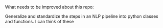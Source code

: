 What needs to be improved about this repo:

Generalize and standardize the steps in an NLP pipeline into python classes and
functions. I can think of these